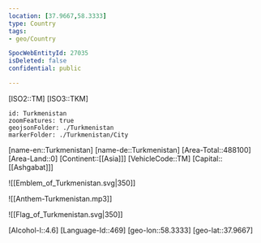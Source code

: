 ```yaml
---
location: [37.9667,58.3333]
type: Country
tags:
- geo/Country

SpocWebEntityId: 27035
isDeleted: false
confidential: public

---
```

[ISO2::TM]
[ISO3::TKM]
```leaflet
id: Turkmenistan
zoomFeatures: true
geojsonFolder: ./Turkmenistan
markerFolder: ./Turkmenistan/City
```

[name-en::Turkmenistan]
[name-de::Turkmenistan]
[Area-Total::488100]
[Area-Land::0]
[Continent::[[Asia]]]
[VehicleCode::TM]
[Capital::[[Ashgabat]]]

![[Emblem_of_Turkmenistan.svg|350]]

![[Anthem-Turkmenistan.mp3]]

![[Flag_of_Turkmenistan.svg|350]]

[Alcohol-l::4.6]
[Language-Id::469]
[geo-lon::58.3333]
[geo-lat::37.9667]

